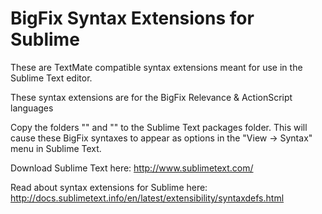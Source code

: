 # BigFix Syntax Extensions for Sublime

These are TextMate compatible syntax extensions meant for use in the Sublime Text editor.

These syntax extensions are for the BigFix Relevance & ActionScript languages

Copy the folders "" and "" to the Sublime Text packages folder. This will cause these BigFix syntaxes to appear as options in the "View -> Syntax" menu in Sublime Text.

Download Sublime Text here:  http://www.sublimetext.com/

Read about syntax extensions for Sublime here:  http://docs.sublimetext.info/en/latest/extensibility/syntaxdefs.html
